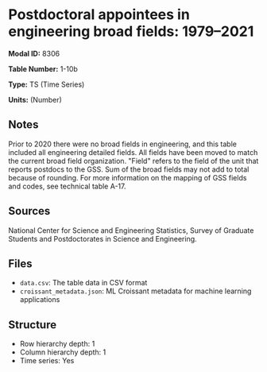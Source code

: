 # Postdoctoral appointees in engineering broad fields: 1979–2021

**Modal ID:** 8306

**Table Number:** 1-10b

**Type:** TS (Time Series)

**Units:** (Number)

## Notes

Prior to 2020 there were no broad fields in engineering, and this table included all engineering detailed fields. All fields have been moved to match the current broad field organization. "Field" refers to the field of the unit that reports postdocs to the GSS. Sum of the broad fields may not add to total because of rounding. For more information on the mapping of GSS fields and codes, see technical table A-17.

## Sources

National Center for Science and Engineering Statistics, Survey of Graduate Students and Postdoctorates in Science and Engineering.

## Files

- `data.csv`: The table data in CSV format
- `croissant_metadata.json`: ML Croissant metadata for machine learning applications

## Structure

- Row hierarchy depth: 1
- Column hierarchy depth: 1
- Time series: Yes
